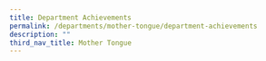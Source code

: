```yaml
---
title: Department Achievements
permalink: /departments/mother-tongue/department-achievements
description: ""
third_nav_title: Mother Tongue
---
```

